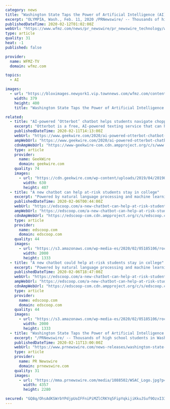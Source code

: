 ```yaml
---
category: news
title: "Washington State Taps the Power of Artificial Intelligence (AI) to Help High School Students Find Aid for College"
excerpt: "OLYMPIA, Wash., Feb. 11, 2020 /PRNewswire/ -- Thousands of high school students in Washington will have a new ally in the financial aid application process, thanks to the rollout of an AI chatbot named \"Otter.\" Developed by AdmitHub and launched by the Washington Student Achievement Council (WSAC), Otter utilizes conversational AI, familiar to ..."
publishedDateTime: 2020-02-12T01:02:00Z
webUrl: "https://www.wfmz.com/news/pr_newswire/pr_newswire_technology/washington-state-taps-the-power-of-artificial-intelligence-ai-to/article_8df95b8e-14fe-58ed-b6ce-26ea504a08c1.html"
type: article
quality: 31
heat: -1
published: false

provider:
  name: WFMZ-TV
  domain: wfmz.com

topics:
  - AI

images:
  - url: "https://bloximages.newyork1.vip.townnews.com/wfmz.com/content/tncms/assets/v3/editorial/c/d5/cd5be0ac-9ff6-5f4f-b668-9acf6e4bae86/5e4374e6e0663.image.jpg?resize=379%2C400"
    width: 379
    height: 400
    title: "Washington State Taps the Power of Artificial Intelligence (AI) to Help High School Students Find Aid for College"

related:
  - title: "AI-powered ‘Otterbot’ chatbot helps students navigate choppy waters of financial aid applications"
    excerpt: "Otterbot is a free, AI-powered texting service that can help high school seniors apply for financial aid that covers tuition and fees for college and other training. Last year, Washington ranked 48th among U.S. states for the percent of students who completed federal financial aid applications or FAFSA, a standardized form used for awarding ..."
    publishedDateTime: 2020-02-11T14:13:00Z
    webUrl: "https://www.geekwire.com/2020/ai-powered-otterbot-chatbot-helps-students-navigate-choppy-waters-financial-aid-applications/"
    ampWebUrl: "https://www.geekwire.com/2020/ai-powered-otterbot-chatbot-helps-students-navigate-choppy-waters-financial-aid-applications/amp/"
    cdnAmpWebUrl: "https://www-geekwire-com.cdn.ampproject.org/c/s/www.geekwire.com/2020/ai-powered-otterbot-chatbot-helps-students-navigate-choppy-waters-financial-aid-applications/amp/"
    type: article
    provider:
      name: GeekWire
      domain: geekwire.com
    quality: 74
    images:
      - url: "https://cdn.geekwire.com/wp-content/uploads/2019/04/20190330_155633-e1556638491703-630x407.jpg"
        width: 630
        height: 407
  - title: "A new chatbot can help at-risk students stay in college"
    excerpt: "Powered by natural language processing and machine learning, the company’s new chatbot can communicate with students via text message in more than 100 languages and identifies trends in data to uncover hard-to-measure insights, such as a student’s sense of belonging or financial hardship. That data that can then be used by advisers to ..."
    publishedDateTime: 2020-02-06T00:44:00Z
    webUrl: "https://edscoop.com/a-new-chatbot-can-help-at-risk-students-stay-in-college/"
    ampWebUrl: "https://edscoop.com/a-new-chatbot-can-help-at-risk-students-stay-in-college/?amp"
    cdnAmpWebUrl: "https://edscoop-com.cdn.ampproject.org/c/s/edscoop.com/a-new-chatbot-can-help-at-risk-students-stay-in-college/?amp"
    type: article
    provider:
      name: edscoop.com
      domain: edscoop.com
    quality: 44
    images:
      - url: "https://s3.amazonaws.com/wp-media-es/2020/02/05185106/rock-n-roll-monkey-FTfjMijq-Ws-unsplash-1.jpg"
        width: 2000
        height: 1333
  - title: "A new chatbot could help at-risk students stay in college"
    excerpt: "Powered by natural language processing and machine learning, the company’s new chatbot can communicate with students via text message in more than 100 languages and identifies trends in data to uncover hard-to-measure insights, such as a student’s sense of belonging or financial hardship. That data that can then be used by advisers to ..."
    publishedDateTime: 2020-02-06T18:47:00Z
    webUrl: "https://edscoop.com/a-new-chatbot-can-help-at-risk-students-stay-in-college/"
    ampWebUrl: "https://edscoop.com/a-new-chatbot-can-help-at-risk-students-stay-in-college/?amp"
    cdnAmpWebUrl: "https://edscoop-com.cdn.ampproject.org/c/s/edscoop.com/a-new-chatbot-can-help-at-risk-students-stay-in-college/?amp"
    type: article
    provider:
      name: edscoop.com
      domain: edscoop.com
    quality: 44
    images:
      - url: "https://s3.amazonaws.com/wp-media-es/2020/02/05185106/rock-n-roll-monkey-FTfjMijq-Ws-unsplash-1.jpg"
        width: 2000
        height: 1333
  - title: "Washington State Taps the Power of Artificial Intelligence (AI) to Help High School Students Find Aid for College"
    excerpt: "/PRNewswire/ -- Thousands of high school students in Washington will have a new ally in the financial aid application process, thanks to the rollout of an"
    publishedDateTime: 2020-02-11T13:00:00Z
    webUrl: "https://www.prnewswire.com/news-releases/washington-state-taps-the-power-of-artificial-intelligence-ai-to-help-high-school-students-find-aid-for-college-301002631.html"
    type: article
    provider:
      name: PR Newswire
      domain: prnewswire.com
    quality: 31
    images:
      - url: "https://mma.prnewswire.com/media/1088502/WSAC_Logo.jpg?p=facebook"
        width: 4357
        height: 2280

secured: "GQ8q/OhsAdKSWrbYPdjpUoIFFniPiMZlCRKYq5FipYqkijiKkuJSuf9OzxI337CvAiQb9ZkoXPTmyRdXtEvtz/OB26fe2PM/8sPPnIA4C5QUqjB9lFgGZfroZn4RzQZrCpuuQ7LUBtRrH8h+NFW7QyTnTAErBxHUxroPhMb1oQQhlDtlYV+UpHgMbBEv8ZTRaPMPCczAlj3tmL+OlQfMpaW688whAVp7PY8Z2gGvDlXJTrPGihNjEKSD0rf4cWG+cDazQe5iY7jVWSFvOihCRCljjuFp7ldj0qIFAhQibiOqQXF7v8ZqgvqTebBLcOh3;bnk2matEqsYbQkChEsVLFw=="
---
```


